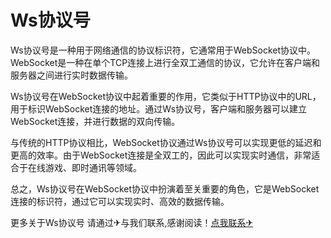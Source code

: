 # Ws协议号

Ws协议号是一种用于网络通信的协议标识符，它通常用于WebSocket协议中。WebSocket是一种在单个TCP连接上进行全双工通信的协议，它允许在客户端和服务器之间进行实时数据传输。

Ws协议号在WebSocket协议中起着重要的作用，它类似于HTTP协议中的URL，用于标识WebSocket连接的地址。通过Ws协议号，客户端和服务器可以建立WebSocket连接，并进行数据的双向传输。

与传统的HTTP协议相比，WebSocket协议通过Ws协议号可以实现更低的延迟和更高的效率。由于WebSocket连接是全双工的，因此可以实现实时通信，非常适合于在线游戏、即时通讯等领域。

总之，Ws协议号在WebSocket协议中扮演着至关重要的角色，它是WebSocket连接的标识符，通过它可以实现实时、高效的数据传输。

更多关于Ws协议号 请通过✈与我们联系,感谢阅读！[点我联系✈](https://in.G208.com)